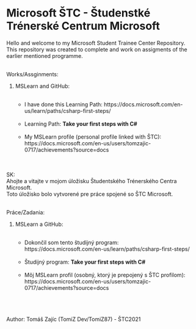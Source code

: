 # Microsoft ŠTC - Študenstké Trénerské Centrum Microsoft

Hello and welcome to my Microsoft Student Trainee Center Repository. <br>
This repository was created to complete and work on assigments of the earlier mentioned programme.<br><br>

Works/Assginments:<br>
<ol>
  <li>MSLearn and GitHub:</li><br>
  <ul>
   <li>I have done this Learning Path: https://docs.microsoft.com/en-us/learn/paths/csharp-first-steps/</li><br>
    <li>Learning Path: <b>Take your first steps with C#</b></li><br>
   <li>My MSLearn profile (personal profile linked with ŠTC): https://docs.microsoft.com/en-us/users/tomzajic-0717/achievements?source=docs</li><br><br>
  </ul>  
</ol>

SK:<br>
Ahojte a vitajte v mojom úložisku Študentského Trénerského Centra Microsoft.<br>
Toto úložisko bolo vytvorené pre práce spojené so ŠTC Microsoft.<br><br>

Práce/Zadania:<br>
<ol>
  <li>MSLearn a GitHub:</li><br>
  <ul>
    <li>Dokončil som tento študijný program: https://docs.microsoft.com/en-us/learn/paths/csharp-first-steps/</li><br>
    <li>Študijný program: <b>Take your first steps with C#</b></li><br>
    <li>Môj MSLearn profil (osobný, ktorý je prepojený s ŠTC profilom): https://docs.microsoft.com/en-us/users/tomzajic-0717/achievements?source=docs</li><br><br>
  </ul>
</ol>

<br> Author: Tomáš Zajíc (TomiZ Dev/TomiZ87) - ŠTC2021
